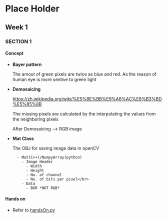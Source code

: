 # Place Holder

## Week 1

### SECTION 1

#### Concept

- **Bayer pattern**

    The amout of green pixels are twice as blue and red. As the reason of human eye is more sentive to green light

- **Demosaicing**

    <https://zh.wikipedia.org/wiki/%E5%8E%BB%E9%A6%AC%E8%B3%BD%E5%85%8B>

    The missing pixels are calculated by the interpolating the values from the neighboring pixels

    After Demosaicing --> RGB image

- **Mat Class**

    The OBJ for saving image data in openCV

        - Mat(C++)/NumpyArray(python)
          - Image Header
            - Width
            - Height
            - No. of channel
            - No. of bits per pixel</br>
          - Data
            - BGR *NOT RGB*

#### Hands on

- Refer to [handsOn.py](./handsOn.py)
